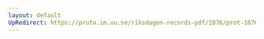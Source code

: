 ```yaml
---
layout: default
UpRedirect: https://pruto.im.uu.se/riksdagen-records-pdf/1876/prot-1876--ak--036/prot-1876--ak--036_031.pdf
---
```

